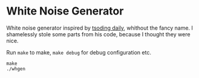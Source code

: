 # White Noise Generator
White noise generator inspired by [tsoding daily](https://gitlab.com/tsoding/whine),
whithout the fancy name. I shamelessly stole some parts from his code, because I thought
they were nice.

Run `make` to make, `make debug` for debug configuration etc.

```shell
make
./whgen
``` 



